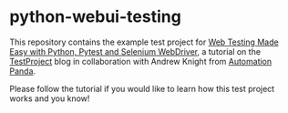 # python-webui-testing
This repository contains the example test project for
[Web	Testing Made Easy with Python, Pytest and Selenium WebDriver](https://blog.testproject.io/2019/07/16/open-source-test-automation-python-pytest-selenium-webdriver/),
a tutorial on the [TestProject](https://blog.testproject.io/) blog
in collaboration with Andrew Knight from [Automation Panda](https://automationpanda.com/).

Please follow the tutorial if you would like to learn how this test project works and you know!
